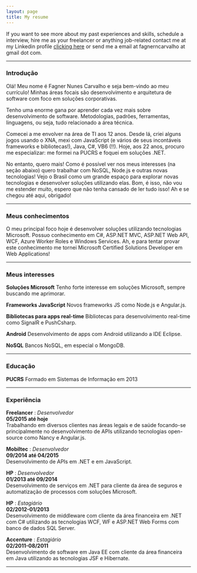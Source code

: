 ```yaml
---
layout: page
title: My resume
---
```


<p class="message">
  If you want to see more about my past experiences and skills, schedule a interview, hire me as your freelancer or anything job-related contact me at my Linkedin profile <a href="https://br.linkedin.com/in/fagnerncarvalho">clicking here</a> or send me a email at fagnerncarvalho at gmail dot com.
</p>

------

### Introdução

Olá! Meu nome é Fagner Nunes Carvalho e seja bem-vindo ao meu currículo!
Minhas áreas focais são desenvolvimento e arquitetura de software com foco em soluções corporativas.

Tenho uma enorme gana por aprender cada vez mais sobre desenvolvimento de software. Metodologias, padrões, ferramentas, linguagens, ou seja, tudo relacionado a área técnica.

Comecei a me envolver na área de TI aos 12 anos. Desde lá, criei alguns jogos usando o XNA, mexi com JavaScript (e vários de seus incontáveis frameworks e bibliotecas!), Java, C#, VB6 (!!). Hoje, aos 22 anos, procuro me especializar: me formei na PUCRS e foquei em soluções .NET.

No entanto, quero mais! Como é possível ver nos meus interesses (na seção abaixo) quero trabalhar com NoSQL, Node.js e outras novas tecnologias! Vejo o Brasil como um grande espaço para explorar novas tecnologias e desenvolver soluções utilizando elas. Bom, é isso, não vou me estender muito, espero que não tenha cansado de ler tudo isso! Ah e se chegou até aqui, obrigado!

------

### Meus conhecimentos

O meu principal foco hoje é desenvolver soluções utilizando tecnologias Microsoft. Possuo conhecimento em C#, ASP.NET MVC, ASP.NET Web API, WCF, Azure Worker Roles e Windows Services.
Ah, e para tentar provar este conhecimento me tornei Microsoft Certified Solutions Developer em Web Applications!

-------

### Meus interesses

__Soluções Microsoft__
Tenho forte interesse em soluções Microsoft, sempre buscando me aprimorar.

__Frameworks JavaScript__
Novos frameworks JS como Node.js e Angular.js.

__Bibliotecas para apps real-time__
Bibliotecas para desenvolvimento real-time como SignalR e PushCsharp.

__Android__
Desenvolvimento de apps com Android utilizando a IDE Eclipse.

__NoSQL__
Bancos NoSQL, em especial o MongoDB.

------

### Educação

__PUCRS__
Formado em Sistemas de Informação em 2013

-------

### Experiência

__Freelancer__
: *Desenvolvedor*  
  __05/2015 até hoje__  
  Trabalhando em diversos clientes nas áreas legais e de saúde focando-se principalmente no desenvolvimento de APIs utilizando tecnologias open-source como Nancy e Angular.js.

__Mobiltec__
: *Desenvolvedor*  
  __09/2014 até 04/2015__  
  Desenvolvimento de APIs em .NET e em JavaScript.

__HP__
: *Desenvolvedor*  
  __01/2013 até 09/2014__  
  Desenvolvimento de serviços em .NET para cliente da área de seguros e automatização de processos com soluções Microsoft.

__HP__
: *Estagiário*  
  __02/2012-01/2013__  
  Desenvolvimento de middleware com cliente da área financeira em .NET com C# utilizando as tecnologias WCF, WF e ASP.NET Web Forms com banco de dados SQL Server.

__Accenture__
: *Estagiário*  
  __02/2011-08/2011__  
  Desenvolvimento de software em Java EE com cliente da área financeira em Java utilizando as tecnologias JSF e Hibernate.

------